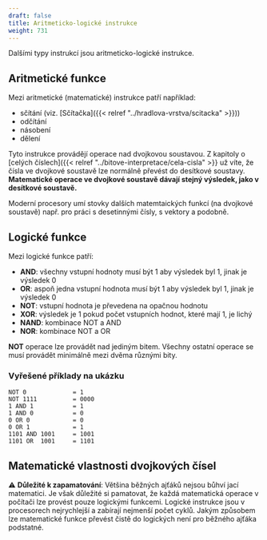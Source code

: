 ```yaml
---
draft: false
title: Aritmeticko-logické instrukce
weight: 731
---
```


Dalšími typy instrukcí jsou aritmeticko-logické instrukce.

## Aritmetické funkce 

Mezi aritmetické (matematické) instrukce patří například:
- sčítání (viz. [Sčítačka]({{< relref "../hradlova-vrstva/scitacka" >}}))
- odčítání
- násobení
- dělení

Tyto instrukce provádějí operace nad dvojkovou soustavou. Z kapitoly o [celých číslech]({{< relref "../bitove-interpretace/cela-cisla" >}} už víte, že čísla ve dvojkové soustavě lze normálně převést do desítkové soustavy. **Matematické operace ve dvojkové soustavě dávají stejný výsledek, jako v desítkové soustavě.**

Moderní procesory umí stovky dalších matemtaických funkcí (na dvojkové soustavě) např. pro práci s desetinnými čísly, s vektory a podobně.

## Logické funkce

Mezi logické funkce patří:

- **AND**: všechny vstupní hodnoty musí být 1 aby výsledek byl 1, jinak je výsledek 0
- **OR**: aspoň jedna vstupní hodnota musí být 1 aby výsledek byl 1, jinak je výsledek 0
- **NOT**: vstupní hodnota je převedena na opačnou hodnotu
- **XOR**: výsledek je 1 pokud počet vstupních hodnot, které mají 1, je lichý
- **NAND**: kombinace NOT a AND
- **NOR**: kombinace NOT a OR

**NOT** operace lze provádět nad jediným bitem. Všechny ostatní operace se musí provádět minimálně mezi dvěma různými bity.

### Vyřešené příklady na ukázku

```
NOT 0             = 1
NOT 1111          = 0000
1 AND 1           = 1
1 AND 0           = 0
0 OR 0            = 0
0 OR 1            = 1
1101 AND 1001     = 1001
1101 OR  1001     = 1101
```

## Matematické vlastnosti dvojkových čísel

⚠️ **Důležité k zapamatování**: Většina běžných ajťáků nejsou bůhví jací matematici. Je však důležité si pamatovat, že každá matematická operace v počítači lze provést pouze logickými funkcemi. Logické instrukce jsou v procesorech nejrychlejší a zabírají nejmenší počet cyklů. Jakým způsobem lze matematické funkce převést čistě do logických není pro běžného ajťáka podstatné.
